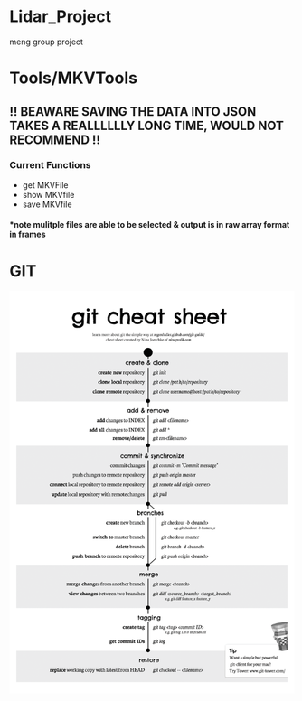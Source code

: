 # Lidar_Project
 meng group project

# Tools/MKVTools
## !! BEAWARE SAVING THE DATA INTO JSON TAKES A REALLLLLLY  LONG TIME, WOULD NOT RECOMMEND !! 
### Current Functions 
- get MKVFile 
- show MKVfile
- save MKVfile

#### *note mulitple files are able to be selected & output is in raw array format in frames

# GIT 

![Git Help Sheet](git_cheat_sheet.png)
